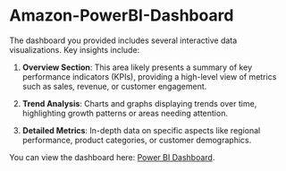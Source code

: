 # Amazon-PowerBI-Dashboard
The dashboard you provided includes several interactive data visualizations. Key insights include:

1. **Overview Section**: This area likely presents a summary of key performance indicators (KPIs), providing a high-level view of metrics such as sales, revenue, or customer engagement.

2. **Trend Analysis**: Charts and graphs displaying trends over time, highlighting growth patterns or areas needing attention.

3. **Detailed Metrics**: In-depth data on specific aspects like regional performance, product categories, or customer demographics.

You can view the dashboard here: [Power BI Dashboard](https://app.powerbi.com/view?r=eyJrIjoiMzJhOTdhNWQtZWMzNS00OWZiLTlmNzgtZjUzZGUwYTU1ZDc4IiwidCI6ImI5ZDc1ZjVjLTcyNzAtNDg3NC1iYjliLTBkNzViZDU0ZTQ2YyJ9&pageName=ReportSection).
